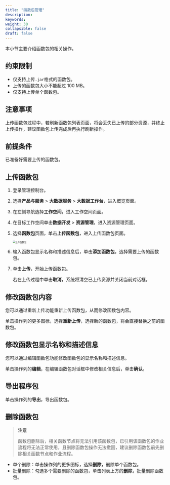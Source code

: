 ```yaml
---
title: "函数包管理"
description:  
keywords: 
weight: 30
collapsible: false
draft: false
---
```


本小节主要介绍函数包的相关操作。

## 约束限制

- 仅支持上传`.jar`格式的函数包。
- 上传的函数包大小不能超过 100 MB。
- 仅支持上传单个函数包。

## 注意事项

上传函数包过程中，若刷新函数包列表页面，将会丢失已上传的部分资源，并终止上传操作，建议函数包上传完成后再执行刷新操作。

## 前提条件

已准备好需要上传的函数包。

## 上传函数包

1. 登录管理控制台。
2. 选择**产品与服务** > **大数据服务** > **大数据工作台**，进入概览页面。
3. 在左侧导航选择**工作空间**，进入工作空间页面。
4. 在目标工作空间单击**数据开发** > **资源管理**，进入资源管理页面。
5. 选择**函数包**页面，单击**上传函数包**，进入上传函数包页面。
   
   <img src="/bigdata/dataplat/_images/upload_function.png" alt="上传函数包" style="zoom:50%;" />

6. 输入函数包显示名称和描述信息后，单击**添加函数包**，选择需要上传的函数包。
7. 单击**上传**，开始上传函数包。
   
   若在上传过程中单击**取消**，系统将清空已上传资源并关闭当前对话框。

## 修改函数包内容

您可以通过重新上传功能重新上传函数包，从而修改函数包内容。

单击操作列的更多图标，选择**重新上传**，选择新的函数包，将会直接替换之前的函数包。

## 修改函数包显示名称和描述信息

您可以通过编辑函数包功能修改函数包的显示名称和描述信息。

单击操作列的**编辑**，在编辑函数包对话框中修改相关信息后，单击**确认**。

## 导出程序包

单击操作列的**导出**，导出函数包。

## 删除函数包

> **注意**
> 
> 函数包删除后，相关函数节点将无法引用该函数包，已引用该函数包的作业流程将无法正常使用，且删除函数包操作无法撤回，建议删除函数包前先删除相关函数节点和作业流程。

- 单个删除：单击操作列的更多图标，选择**删除**，删除单个函数包。
- 批量删除：勾选多个需要删除的函数包，单击列表上方的**删除**，批量删除函数包。
